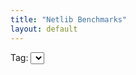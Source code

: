 ```yaml
---
title: "Netlib Benchmarks"
layout: default
---
```


<label for="tag">Tag:</label>
<select name="tag" id="tag">
</select>

<div id="graphs"></div>

<style>
  .wrapper {
    max-width: 100%;
  }
</style>

<script src='https://cdn.plot.ly/plotly-latest.min.js'></script>

<script type="module">
  //FIXME: this import doesn't work, it fails to load es5-ext for some reasons
  // import plotlyJs from 'https://cdn.skypack.dev/plotly.js';
  import { Octokit } from 'https://cdn.skypack.dev/octokit';

  const owner = "luhenry";
  const repo = "netlib";

  const octokit = new Octokit({});

  const tagE = document.getElementById('tag');
  const graphsE = document.getElementById('graphs');

  function isAssetAResult(asset) {
    return asset.name.match(/jmh\-results\-.+\.json/) != null;
  }

  async function* getReleases() {
    for await (const response of octokit.paginate.iterator(octokit.rest.repos.listReleases, { owner, repo })) {
      for (const release of response.data) {
        yield release;
      }
    }
  }

  async function getReleaseByTag(tag) {
    return await octokit.rest.repos.getReleaseByTag({owner, repo, tag })
  }

  async function* getRunsForRelease(release) {
    for (const asset of release.assets) {
      if (!isAssetAResult(asset)) {
        continue;
      }

      const content = await fetch("https://api.ludovic.dev/" + owner + "/" + repo + "/releases/download/" + release.tag_name + "/" + asset.name, {
          headers: {
            'Accept': 'application/octet-stream'
          },
          timeout: 10000,
        }).then(function(response) {
          return response.json();
        });

      for (const run of content) {
        yield run;
      }
    }
  }

  window.onload = async function() {
    var first = true;
    for await (const release of getReleases()) {
      var opt = document.createElement('option');
      opt.value = release.tag_name;
      opt.text = release.tag_name;
      if (release.assets.filter(a => isAssetAResult(a)).length == 0) {
        opt.text += ' (no assets)';
      }
      tagE.appendChild(opt);
      if (first) {
        tagE.value = release.tag_name;
        tagE.dispatchEvent(new Event('change'));
        first = false;
      }
    }
  };

  document.getElementById('tag').onchange = async function() {
    graphsE.innerHTML = '';

    const tag = tagE.options[tagE.selectedIndex].value;
    if (tag === "") {
      console.log("no release selected");
      return;
    }

    const release = (await getReleaseByTag(tag)).data;
    console.log(release);
    if (release.assets.filter(a => isAssetAResult(a)).length == 0) {
      console.log("the release has no assets");
      return;
    }

    var data = new Map();

    for await (const run of getRunsForRelease(release)) {
      if (run.jdkVersion === undefined) {
        console.log("can't parse run, unknown jdkVersion");
        continue;
      }
      const jdkVersionArray = run.jdkVersion.split('.');
      const jdkVersion = parseInt(jdkVersionArray[0]) > 1 ?
                          parseInt(jdkVersionArray[0]) :
                          parseInt(jdkVersionArray[1])

      if (run.params.implementation === undefined) {
        console.log("can't parse run, unknown implementation");
        continue;
      }
      const implementation = run.params.implementation;

      if (run.benchmark === undefined) {
        console.log("can't parse run, unknown benchmark");
        continue;
      }
      const benchmark = run.benchmark.replace(/^dev\.ludovic\.netlib\.benchmarks\.(blas\.l[1-3]|lapack|arpack)\./, '')
                                     .replace(/Benchmark\.(blas|lapack|arpack)$/, '')
                          + '(' + Object.keys(run.params).filter(k => k != 'implementation').map(k => `${k}: ${run.params[k]}`).join(", ") + ')'

      if (run.primaryMetric.score === undefined) {
        console.log("can't parse run, unknown score");
        continue;
      }
      const score = run.primaryMetric.score;

      if (!data.has(jdkVersion)) {
        data.set(jdkVersion, new Map());
      }
      if (!data.get(jdkVersion).has(implementation)) {
        data.get(jdkVersion).set(implementation, {
          x: [], y: [], ynorm: []
        });
      }
      data.get(jdkVersion).get(implementation).x.push(benchmark);
      data.get(jdkVersion).get(implementation).y.push(score);
    }

    const jdkVersions = Array.from(data.keys()).sort((a, b) => a - b);
    for (const jdkVersion of jdkVersions) {
      const f2j = data.get(jdkVersion).get("f2j");
      for (const implementation of data.get(jdkVersion).keys()) {
        const results = data.get(jdkVersion).get(implementation);
        for (var i = 0; i < results.x.length; i++) {
          //FIXME: assert results.x[i] == f2j.x[i]
          results.ynorm[i] = results.y[i] / f2j.y[i];
        }
      }
    }

    const colors = {
      'f2j': 'red',
      'java': 'green',
      'native': 'blue',
      // old implementations
      'vector': 'yellow',
    };

    var plotlyData = [];

    var yaxis = 1;
    for (const jdkVersion of jdkVersions) {
      for (const implementation of data.get(jdkVersion).keys()) {
        plotlyData.push({
          type: 'bar',
          legendgroup: implementation,
          name: implementation,
          marker: { 'color': colors[implementation], },
          showlegend: false,
          yaxis: `y${yaxis}`,
          x: data.get(jdkVersion).get(implementation).x,
          y: data.get(jdkVersion).get(implementation).ynorm,
        });
      }
      yaxis += 1;
    }

    const plotlyLayout = {
      height: 1200,
      grid: {
        rows: 3,
        columns: 1
      },
      xaxis: {
        automargin: true,
        tickangle: 45
      },
    };
    var i = 1;
    for (const jdkVersion of jdkVersions) {
      plotlyLayout[`yaxis${i}`] = {
        title: jdkVersion,
        rangemode: "tozero",
        range: [0, 3],
      }
      i += 1;
    }

    Plotly.newPlot(graphsE.id, plotlyData, plotlyLayout, { responsive: true });
  };
</script>